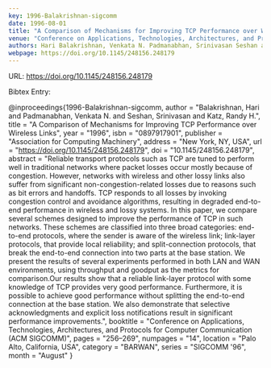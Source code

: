 ```yaml
---
key: 1996-Balakrishnan-sigcomm
date: 1996-08-01
title: "A Comparison of Mechanisms for Improving TCP Performance over Wireless Links"
venue: "Conference on Applications, Technologies, Architectures, and Protocols for Computer Communication (ACM SIGCOMM)"
authors: Hari Balakrishnan, Venkata N. Padmanabhan, Srinivasan Seshan and Randy H. Katz
webpage: https://doi.org/10.1145/248156.248179
---
```


URL: https://doi.org/10.1145/248156.248179

Bibtex Entry:

@inproceedings{1996-Balakrishnan-sigcomm,
    author = "Balakrishnan, Hari and Padmanabhan, Venkata N. and Seshan, Srinivasan and Katz, Randy H.",
    title = "A Comparison of Mechanisms for Improving TCP Performance over Wireless Links",
    year = "1996",
    isbn = "0897917901",
    publisher = "Association for Computing Machinery",
    address = "New York, NY, USA",
    url = "https://doi.org/10.1145/248156.248179",
    doi = "10.1145/248156.248179",
    abstract = "Reliable transport protocols such as TCP are tuned to perform well in traditional networks where packet losses occur mostly because of congestion. However, networks with wireless and other lossy links also suffer from significant non-congestion-related losses due to reasons such as bit errors and handoffs. TCP responds to all losses by invoking congestion control and avoidance algorithms, resulting in degraded end-to-end performance in wireless and lossy systems. In this paper, we compare several schemes designed to improve the performance of TCP in such networks. These schemes are classified into three broad categories: end-to-end protocols, where the sender is aware of the wireless link; link-layer protocols, that provide local reliability; and split-connection protocols, that break the end-to-end connection into two parts at the base station. We present the results of several experiments performed in both LAN and WAN environments, using throughput and goodput as the metrics for comparison.Our results show that a reliable link-layer protocol with some knowledge of TCP provides very good performance. Furthermore, it is possible to achieve good performance without splitting the end-to-end connection at the base station. We also demonstrate that selective acknowledgments and explicit loss notifications result in significant performance improvements.",
    booktitle = "Conference on Applications, Technologies, Architectures, and Protocols for Computer Communication (ACM SIGCOMM)",
    pages = "256–269",
    numpages = "14",
    location = "Palo Alto, California, USA",
    category = "BARWAN",
    series = "SIGCOMM '96",
    month = "August"
}

